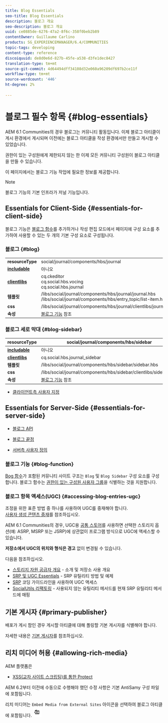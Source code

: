 ```yaml
---
title: Blog Essentials
seo-title: Blog Essentials
description: 블로그 개요
seo-description: 블로그 개요
uuid: ce0885de-6276-47a2-8f6c-358f0beb2b89
contentOwner: Guillaume Carlino
products: SG_EXPERIENCEMANAGER/6.4/COMMUNITIES
topic-tags: developing
content-type: reference
discoiquuid: de8d0e6d-827b-45fe-a538-d3fe1dec8427
translation-type: tm+mt
source-git-commit: 4d64494dff34108d32e060a96209df697b2ce11f
workflow-type: tm+mt
source-wordcount: '446'
ht-degree: 2%

---
```



# 블로그 필수 항목 {#blog-essentials}

AEM 6.1 Communities의 경우 블로그는 커뮤니티 활동입니다. 이제 블로그 아티클이 게시 환경에서 게시되며 이전에는 블로그 아티클을 작성 환경에서만 만들고 게시할 수 있었습니다.

권한이 있는 구성원에게 제한되지 않는 한 이제 모든 커뮤니티 구성원이 블로그 아티클을 만들 수 있습니다.

이 페이지에서는 블로그 기능 작업에 필요한 정보를 제공합니다.

>[!NOTE]
>
>블로그 기능의 기본 인프라가 저널 기능입니다.

## Essentials for Client-Side {#essentials-for-client-side}

블로그 기능은 [블로그 함수](functions.md#blog-function)를 추가하거나 작성 편집 모드에서 페이지에 구성 요소를 추가하여 사용할 수 있는 두 개의 기본 구성 요소로 구성됩니다.

### 블로그 {#blog}

<table> 
 <tbody>
  <tr>
   <td> <strong>resourceType</strong></td> 
   <td>social/journal/components/hbs/journal</td> 
  </tr>
  <tr>
   <td> <a href="scf.md#add-or-include-a-communities-component"><strong>includable</strong></a></td> 
   <td>아니오</td> 
  </tr>
  <tr>
   <td> <a href="clientlibs.md"><strong>clientlibs</strong></a></td> 
   <td>cq.ckeditor<br /> cq.social.hbs.vocing<br /> cq.social.hbs.journal</td> 
  </tr>
  <tr>
   <td> <strong>템플릿</strong></td> 
   <td> /libs/social/journal/components/hbs/journal/journal.hbs<br /> /libs/social/journal/components/hbs/entry_topic/list-item.hbs</td> 
  </tr>
  <tr>
   <td> <strong>css</strong></td> 
   <td> /libs/social/journal/components/hbs/journal/clientlibs/journal.css</td> 
  </tr>
  <tr>
   <td><strong> 속성</strong></td> 
   <td><a href="blog-feature.md">블로그 기능</a> 참조</td> 
  </tr>
 </tbody>
</table>

### 블로그 세로 막대 {#blog-sidebar}

| **resourceType** | social/journal/components/hbs/sidebar |
|---|---|
| [**includable**](scf.md#add-or-include-a-communities-component) | 아니오 |
| [**clientlibs**](clientlibs.md) | cq.social.hbs.journal_sidebar |
| **템플릿** | /libs/social/journal/components/hbs/sidebar/sidebar.hbs |
| **css** | /libs/social/journal/components/hbs/sidebar/clientlibs/sidebar.css |
| **속성** | [블로그 기능](blog-feature.md) 참조 |

* [클라이언트측 사용자 지정](client-customize.md)

## Essentials for Server-Side {#essentials-for-server-side}

* [블로그 API](https://helpx.adobe.com/experience-manager/6-4/sites/developing/using/reference-materials/javadoc/com/adobe/cq/social/journal/client/api/package-summary.html)

* [블로그 끝점](https://helpx.adobe.com/experience-manager/6-4/sites/developing/using/reference-materials/javadoc/com/adobe/cq/social/journal/client/endpoints/package-summary.html)

* [서버측 사용자 정의](server-customize.md)

### 블로그 기능 {#blog-function}

[Bog 함수](functions.md#blog-function)가 포함된 커뮤니티 사이트 구조는 `Blog` 및 `Blog Sidebar` 구성 요소를 구성합니다. 블로그 함수는 [권한이 있는 구성원 사용자 그룹](users.md#privileged-members-group)을 식별하는 것을 지원합니다.

### 블로그 항목 액세스(UGC) {#accessing-blog-entries-ugc}

조정을 위한 표준 방법 중 하나를 사용하여 UGC를 중재해야 합니다.\
[사용자 생성 콘텐츠 중재](moderate-ugc.md)를 참조하십시오.

AEM 6.1 Communities의 경우, UGC용 [공통 스토어](working-with-srp.md)를 사용하면 선택한 스토리지 옵션(예: ASRP, MSRP 또는 JSRP)에 상관없이 프로그램 방식으로 UGC에 액세스할 수 있습니다.

**저장소에서 UGC의 위치와 형식은 경고** 없이 변경될 수 있습니다.

다음을 참조하십시오.

* [스토리지 자원 공급자 개요](srp.md)  - 소개 및 저장소 사용 개요
* [SRP 및 UGC Essentials](srp-and-ugc.md) - SRP 유틸리티 방법 및 예제
* [SRP](accessing-ugc-with-srp.md)  코딩 가이드라인을 사용하여 UGC 액세스
* [SocialUtils 리팩토링](socialutils.md)  - 사용되지 않는 유틸리티 메서드를 현재 SRP 유틸리티 메서드에 매핑

## 기본 게시자 {#primary-publisher}

배포가 게시 팜인 경우 게시할 아티클에 대해 폴링할 기본 게시자를 식별해야 합니다.

자세한 내용은 [기본 게시자](deploy-communities.md#primary-publisher)를 참조하십시오.

## 리치 미디어 허용 {#allowing-rich-media}

AEM 플랫폼은

* [XSS(교차 사이트 스크립팅)를 통한 Protect](../../help/sites-developing/security.md#protect-against-cross-site-scripting-xss)

AEM 6.2부터 이전에 수동으로 수행해야 했던 수정 사항은 기본 AntiSamy 구성 파일에 포함됩니다.

리치 미디어는 `Embed Media from External Sites` 아이콘을 선택하여 블로그 아티클에 포함됩니다. ![chlimage_1-471](assets/chlimage_1-471.png)

